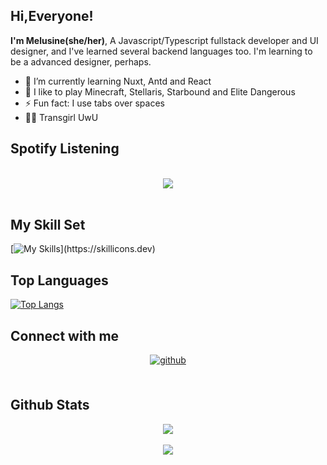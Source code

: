 ## Hi,Everyone!  
 **I'm Melusine(she/her)**, A Javascript/Typescript fullstack developer and UI designer, and I've learned several backend languages too. I'm learning to be a advanced designer, perhaps.

- 🌱 I’m currently learning Nuxt, Antd and React
- 👾 I like to play Minecraft, Stellaris, Starbound and Elite Dangerous
- ⚡ Fun fact: I use tabs over spaces  
- 🏳️‍⚧️ Transgirl UwU
  
## Spotify Listening

<br/>  
<div align="center"><img src="https://spotify-github-profile.vercel.app/api/view?uid=31634awdaiv4jmegba27itlkjjsi&cover_image=true&theme=novatorem&show_offline=false&background_color=121212&interchange=false&bar_color=53b14f&bar_color_cover=true" /></div>  
<br/>  


## My Skill Set 
[![My Skills](https://skillicons.dev/icons?i=bun,c,css,cpp,clion,codepen,elysia,figma,git,github,html,idea,java,js,latex,md,matlab,nodejs,npm,obsidian,ps,powershell,pinia,pr,pnpm,processing,py,sass,sqlite,svg,ts,tailwind,vite,vscode,vue,)](https://skillicons.dev)

## Top Languages
[![Top Langs](https://github-readme-stats.vercel.app/api/top-langs/?username=AI-Channel&layout=compact)](https://github.com/anuraghazra/github-readme-stats)

## Connect with me  
<div align="center">
<a href="https://github.com/AI-Channel" target="_blank">
<img src=https://img.shields.io/badge/github-%2324292e.svg?&style=for-the-badge&logo=github&logoColor=white alt=github style="margin-bottom: 5px;" />
</a>
</div>
<br/>  

## Github Stats  
<div align="center"><img src="https://github-readme-stats.vercel.app/api?username=AI-Channel&show_icons=true&count_private=true&hide_border=true" align="center" /></div>  
<br/>  

<div align="center"><img src="[[https://spotify-github-profile.vercel.app/api/view.svg?uid=31634awdaiv4jmegba27itlkjjsi&redirect=true][https://spotify-github-profile.vercel.app/api/view.svg?uid=31634awdaiv4jmegba27itlkjjsi&cover_image=true&theme=default&show_offline=false&background_color=121212&interchange=false&bar_color=53b14f&bar_color_cover=false)]]"/></div>  

